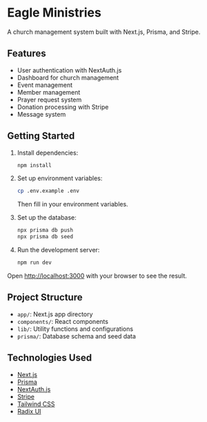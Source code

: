 # Eagle Ministries

A church management system built with Next.js, Prisma, and Stripe.

## Features

- User authentication with NextAuth.js
- Dashboard for church management
- Event management
- Member management
- Prayer request system
- Donation processing with Stripe
- Message system

## Getting Started

1. Install dependencies:

   ```bash
   npm install
   ```

2. Set up environment variables:

   ```bash
   cp .env.example .env
   ```

   Then fill in your environment variables.

3. Set up the database:

   ```bash
   npx prisma db push
   npx prisma db seed
   ```

4. Run the development server:
   ```bash
   npm run dev
   ```

Open [http://localhost:3000](http://localhost:3000) with your browser to see the result.

## Project Structure

- `app/`: Next.js app directory
- `components/`: React components
- `lib/`: Utility functions and configurations
- `prisma/`: Database schema and seed data

## Technologies Used

- [Next.js](https://nextjs.org/)
- [Prisma](https://www.prisma.io/)
- [NextAuth.js](https://next-auth.js.org/)
- [Stripe](https://stripe.com/)
- [Tailwind CSS](https://tailwindcss.com/)
- [Radix UI](https://www.radix-ui.com/)
